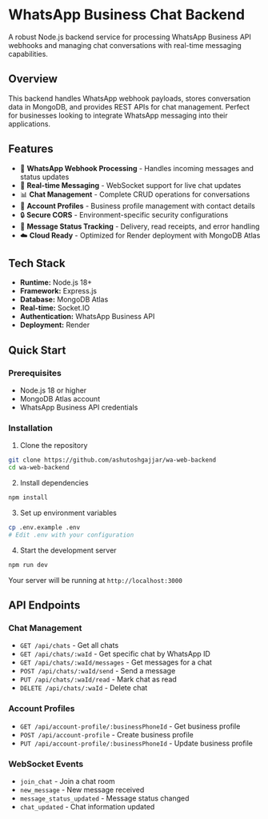 # WhatsApp Business Chat Backend

A robust Node.js backend service for processing WhatsApp Business API webhooks and managing chat conversations with real-time messaging capabilities.

## Overview

This backend handles WhatsApp webhook payloads, stores conversation data in MongoDB, and provides REST APIs for chat management. Perfect for businesses looking to integrate WhatsApp messaging into their applications.

## Features

- 🔗 **WhatsApp Webhook Processing** - Handles incoming messages and status updates
- 💬 **Real-time Messaging** - WebSocket support for live chat updates
- 📊 **Chat Management** - Complete CRUD operations for conversations
- 👤 **Account Profiles** - Business profile management with contact details
- 🔒 **Secure CORS** - Environment-specific security configurations
- 📱 **Message Status Tracking** - Delivery, read receipts, and error handling
- ☁️ **Cloud Ready** - Optimized for Render deployment with MongoDB Atlas


## Tech Stack

- **Runtime:** Node.js 18+
- **Framework:** Express.js
- **Database:** MongoDB Atlas
- **Real-time:** Socket.IO
- **Authentication:** WhatsApp Business API
- **Deployment:** Render


## Quick Start

### Prerequisites

- Node.js 18 or higher
- MongoDB Atlas account
- WhatsApp Business API credentials


### Installation

1. Clone the repository
```bash
git clone https://github.com/ashutoshgajjar/wa-web-backend
cd wa-web-backend
```

2. Install dependencies
```bash
npm install
```

3. Set up environment variables
```bash
cp .env.example .env
# Edit .env with your configuration
```

4. Start the development server
```bash
npm run dev
```

Your server will be running at `http://localhost:3000`

## API Endpoints

### Chat Management

- `GET /api/chats` - Get all chats
- `GET /api/chats/:waId` - Get specific chat by WhatsApp ID
- `GET /api/chats/:waId/messages` - Get messages for a chat
- `POST /api/chats/:waId/send` - Send a message
- `PUT /api/chats/:waId/read` - Mark chat as read
- `DELETE /api/chats/:waId` - Delete chat


### Account Profiles

- `GET /api/account-profile/:businessPhoneId` - Get business profile
- `POST /api/account-profile` - Create business profile
- `PUT /api/account-profile/:businessPhoneId` - Update business profile


### WebSocket Events

- `join_chat` - Join a chat room
- `new_message` - New message received
- `message_status_updated` - Message status changed
- `chat_updated` - Chat information updated
